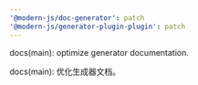 ```yaml
---
'@modern-js/doc-generator': patch
'@modern-js/generator-plugin-plugin': patch
---
```


docs(main): optimize generator documentation.

docs(main): 优化生成器文档。
